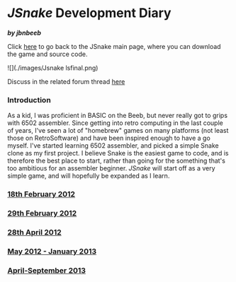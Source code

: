# _JSnake_ Development Diary

**_by jbnbeeb_**

Click [here](JSnake "wikilink") to go back to the JSnake main page, where you can download the game and source code.

![](./images/Jsnake lsfinal.png)

Discuss in the related forum thread [here](http://www.retrosoftware.co.uk/forum/viewtopic.php?f=19&t=745)

### Introduction

As a kid, I was proficient in BASIC on the Beeb, but never really got to grips with 6502 assembler. Since getting into retro computing in the last couple of years, I've seen a lot of "homebrew" games on many platforms (not least those on RetroSoftware) and have been inspired enough to have a go myself. I've started learning 6502 assembler, and picked a simple Snake clone as my first project. I believe Snake is the easiest game to code, and is therefore the best place to start, rather than going for the something that's too ambitious for an assembler beginner. _JSnake_ will start off as a very simple game, and will hopefully be expanded as I learn.

### [18th February 2012](JSnakeDevDiary180212 "wikilink")

### [29th February 2012](JSnakeDevDiary290212 "wikilink")

### [28th April 2012](JSnakeDevDiary280412 "wikilink")

### [May 2012 - January 2013](May_-_November_2012 "wikilink")

### [April-September 2013](JsnakeDevDiaryApril2013 "wikilink")
